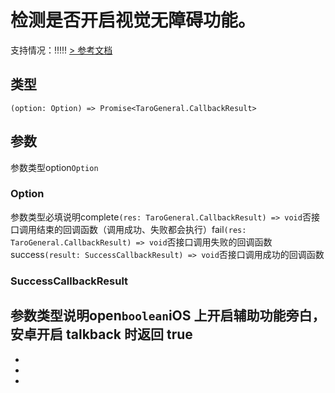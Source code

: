 # 检测是否开启视觉无障碍功能。
支持情况：!!!!!
[> 参考文档
](https://developers.weixin.qq.com/miniprogram/dev/api/device/accessibility/wx.checkIsOpenAccessibility.html)
## 类型[​](checkIsOpenAccessibility.html#类型)
```tsx
(option: Option) => Promise<TaroGeneral.CallbackResult>
```

## 参数[​](checkIsOpenAccessibility.html#参数)
参数类型option`Option`
### Option[​](checkIsOpenAccessibility.html#option)
参数类型必填说明complete`(res: TaroGeneral.CallbackResult) => void`否接口调用结束的回调函数（调用成功、失败都会执行）fail`(res: TaroGeneral.CallbackResult) => void`否接口调用失败的回调函数success`(result: SuccessCallbackResult) => void`否接口调用成功的回调函数
### SuccessCallbackResult[​](checkIsOpenAccessibility.html#successcallbackresult)
参数类型说明open`boolean`iOS 上开启辅助功能旁白，安卓开启 talkback 时返回 true
- 
- 

- 
-
